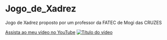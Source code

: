 # Jogo_de_Xadrez
Jogo de Xadrez proposto por um professor da FATEC de Mogi das CRUZES


[Assista ao meu vídeo no YouTube](https://www.youtube.com/watch?v=B4iG74fbhc8)
[![Título do vídeo](https://img.youtube.com/vi/B4iG74fbhc8/0.jpg)](https://www.youtube.com/watch?v=B4iG74fbhc8 "Vídeo de exemplo")
